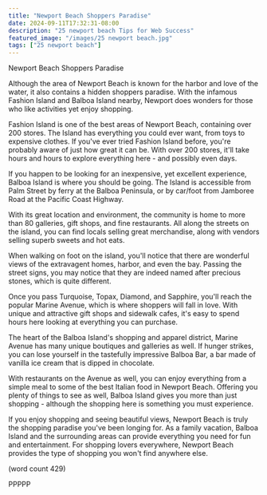 ```yaml
---
title: "Newport Beach Shoppers Paradise"
date: 2024-09-11T17:32:31-08:00
description: "25 newport beach Tips for Web Success"
featured_image: "/images/25 newport beach.jpg"
tags: ["25 newport beach"]
---
```


Newport Beach Shoppers Paradise

Although the area of Newport Beach is known for
the harbor and love of the water, it also contains
a hidden shoppers paradise.  With the infamous 
Fashion Island and Balboa Island nearby, Newport 
does wonders for those who like activities yet
enjoy shopping.

Fashion Island is one of the best areas of Newport
Beach, containing over 200 stores.  The Island 
has everything you could ever want, from toys to
expensive clothes.  If you've ever tried Fashion
Island before, you're probably aware of just how
great it can be.  With over 200 stores, it'll take
hours and hours to explore everything here - and
possibly even days.

If you happen to be looking for an inexpensive, yet
excellent experience, Balboa Island is where you 
should be going.  The Island is accessible from 
Palm Street by ferry at the Balboa Peninsula, or
by car/foot from Jamboree Road at the Pacific Coast
Highway.

With its great location and environment, the 
community is home to more than 80 galleries, gift
shops, and fine restaurants.  All along the streets
on the island, you can find locals selling great
merchandise, along with vendors selling superb
sweets and hot eats.

When walking on foot on the island, you'll notice
that there are wonderful views of the extravagent 
homes, harbor, and even the bay.  Passing the street
signs, you may notice that they are indeed named
after precious stones, which is quite different.

Once you pass Turquoise, Topax, Diamond, and Sapphire,
you'll reach the popular Marine Avenue, which is 
where shoppers will fall in love.  With unique and
attractive gift shops and sidewalk cafes, it's easy
to spend hours here looking at everything you can
purchase.

The heart of the Balboa Island's shopping and apparel
district, Marine Avenue has many unique boutiques
and galleries as well.  If hunger strikes, you can 
lose yourself in the tastefully impressive Balboa Bar,
a bar made of vanilla ice cream that is dipped in 
chocolate.  

With restaurants on the Avenue as well, you can enjoy
everything from a simple meal to some of the best
Italian food in Newport Beach.  Offering you plenty of
things to see as well, Balboa Island gives you more
than just shopping - although the shopping here is 
something you must experience.

If you enjoy shopping and seeing beautiful views, 
Newport Beach is truly the shopping paradise you've
been longing for.  As a family vacation, Balboa Island
and the surrounding areas can provide everything you
need for fun and entertainment.  For shopping lovers
everywhere, Newport Beach provides the type of 
shopping you won't find anywhere else.

(word count 429)

PPPPP
